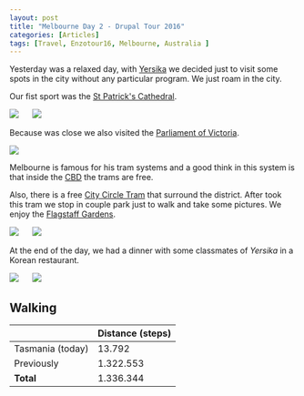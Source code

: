 ```yaml
---
layout: post
title: "Melbourne Day 2 - Drupal Tour 2016"
categories: [Articles]
tags: [Travel, Enzotour16, Melbourne, Australia ]
---
```

Yesterday was a relaxed day, with [Yersika](http://yersika.com) we decided just to visit some spots in the city without any particular program. We just roam in the city.

Our fist sport was the [St Patrick's Cathedral](https://en.wikipedia.org/wiki/St_Patrick%27s_Cathedral,_Melbourne).

<img style="margin-right: 20px;" src="{{site.url }}/assets/img/st-patrick-cathedral-1.jpg"/>

<img style="margin-right: 20px;" src="{{site.url }}/assets/img/st-patrick-cathedral-2.jpg"/>

Because was close we also visited the [Parliament of Victoria](https://en.wikipedia.org/wiki/Parliament_of_Victoria).

<img style="margin-right: 20px;" src="{{site.url }}/assets/img/parliament-of-victoria.jpg"/>

Melbourne is famous for his tram systems and a good think in this system is that inside the [CBD](https://en.wikipedia.org/wiki/Central_business_district) the trams are free.

Also, there is a free [City Circle Tram](https://en.wikipedia.org/wiki/City_Circle_Tram) that surround the district. After took this tram we stop in couple park just to walk and take some pictures. We enjoy the [Flagstaff Gardens](https://en.wikipedia.org/wiki/Flagstaff_Gardens).

<img style="margin-right: 20px;" src="{{site.url }}/assets/img/flagstaff-1.jpg"/>

<img style="margin-right: 20px;" src="{{site.url }}/assets/img/flagstaff-2.jpg"/>

At the end of the day, we had a dinner with some classmates of *Yersika* in a Korean restaurant.

<img style="margin-right: 20px;" src="{{site.url }}/assets/img/yersika-impacts-friends.jpg"/>

<img style="margin-right: 20px;" src="{{site.url }}/assets/img/melbourne-korean-pork-backbone-soup.jpg"/>

## Walking
|  | Distance (steps) |
|---|---|
| Tasmania (today) | 13.792  |
| Previously  | 1.322.553 |
| **Total**  | 1.336.344 |